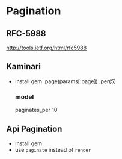 # Pagination

## RFC-5988

http://tools.ietf.org/html/rfc5988

## Kaminari

- install gem
  .page(params[:page])
  .per(5)

  ### model

  paginates_per 10

## Api Pagination

- install gem
- use `paginate` instead of `render`
